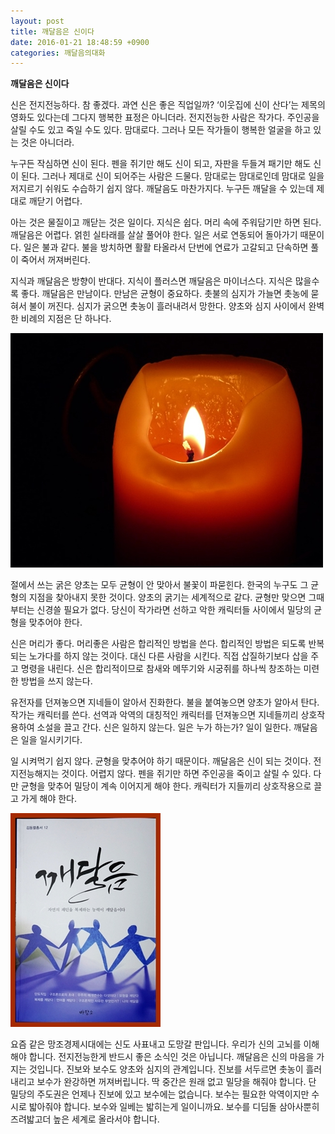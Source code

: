 ```yaml
---
layout: post
title: 깨달음은 신이다
date: 2016-01-21 18:48:59 +0900
categories: 깨달음의대화
---
```

**깨달음은 신이다**

  


신은 전지전능하다. 참 좋겠다. 과연 신은 좋은 직업일까? ‘이웃집에 신이 산다’는 제목의 영화도 있다는데 그다지 행복한 표정은 아니더라. 전지전능한 사람은 작가다. 주인공을 살릴 수도 있고 죽일 수도 있다. 맘대로다. 그러나 모든 작가들이 행복한 얼굴을 하고 있는 것은 아니더라. 

  


누구든 작심하면 신이 된다. 펜을 쥐기만 해도 신이 되고, 자판을 두들겨 패기만 해도 신이 된다. 그러나 제대로 신이 되어주는 사람은 드물다. 맘대로는 맘대로인데 맘대로 일을 저지르기 쉬워도 수습하기 쉽지 않다. 깨달음도 마찬가지다. 누구든 깨달을 수 있는데 제대로 깨닫기 어렵다.

  


아는 것은 물질이고 깨닫는 것은 일이다. 지식은 쉽다. 머리 속에 주워담기만 하면 된다. 깨달음은 어렵다. 얽힌 실타래를 살살 풀어야 한다. 일은 서로 연동되어 돌아가기 때문이다. 일은 불과 같다. 불을 방치하면 활활 타올라서 단번에 연료가 고갈되고 단속하면 풀이 죽어서 꺼져버린다. 

  


지식과 깨달음은 방향이 반대다. 지식이 플러스면 깨달음은 마이너스다. 지식은 많을수록 좋다. 깨달음은 만남이다. 만남은 균형이 중요하다. 촛불의 심지가 가늘면 촛농에 묻혀서 불이 꺼진다. 심지가 굵으면 촛농이 흘러내려서 망한다. 양초와 심지 사이에서 완벽한 비례의 지점은 단 하나다.

  




<img src="files/attach/images/198/863/663/aaaaa.jpg" alt="aaaaa.jpg" width="500" height="375" /> 

  


절에서 쓰는 굵은 양초는 모두 균형이 안 맞아서 불꽃이 파묻힌다. 한국의 누구도 그 균형의 지점을 찾아내지 못한 것이다. 양초의 굵기는 세계적으로 같다. 균형만 맞으면 그때부터는 신경쓸 필요가 없다. 당신이 작가라면 선하고 악한 캐릭터들 사이에서 밀당의 균형을 맞추어야 한다. 

  


신은 머리가 좋다. 머리좋은 사람은 합리적인 방법을 쓴다. 합리적인 방법은 되도록 반복되는 노가다를 하지 않는 것이다. 대신 다른 사람을 시킨다. 직접 삽질하기보다 삽을 주고 명령을 내린다. 신은 합리적이므로 참새와 메뚜기와 시궁쥐를 하나씩 창조하는 미련한 방법을 쓰지 않는다. 

  


유전자를 던져놓으면 지네들이 알아서 진화한다. 불을 붙여놓으면 양초가 알아서 탄다. 작가는 캐릭터를 쓴다. 선역과 악역의 대칭적인 캐릭터를 던져놓으면 지네들끼리 상호작용하여 소설을 끌고 간다. 신은 일하지 않는다. 일은 누가 하는가? 일이 일한다. 깨달음은 일을 일시키기다. 

  


일 시켜먹기 쉽지 않다. 균형을 맞추어야 하기 때문이다. 깨달음은 신이 되는 것이다. 전지전능해지는 것이다. 어렵지 않다. 펜을 쥐기만 하면 주인공을 죽이고 살릴 수 있다. 다만 균형을 맞추어 밀당이 계속 이어지게 해야 한다. 캐릭터가 지들끼리 상호작용으로 끌고 가게 해야 한다. 

  


  



<img src="files/attach/images/198/863/663/aDSC01523.JPG" alt="aDSC01523.JPG" width="240" height="342" />   


  


요즘 같은 망조경제시대에는 신도 사표내고 도망갈 판입니다. 우리가 신의 고뇌를 이해해야 합니다. 전지전능한게 반드시 좋은 소식인 것은 아닙니다. 깨달음은 신의 마음을 가지는 것입니다. 진보와 보수도 양초와 심지의 관계입니다. 진보를 서두르면 촛농이 흘러내리고 보수가 완강하면 꺼져버립니다. 딱 중간은 원래 없고 밀당을 해줘야 합니다. 단 밀당의 주도권은 언제나 진보에 있고 보수에는 없습니다. 보수는 필요한 악역이지만 수시로 밟아줘야 합니다. 보수와 일베는 밟히는게 일이니까요. 보수를 디딤돌 삼아사뿐히 즈려밟고더 높은 세계로 올라서야 합니다.